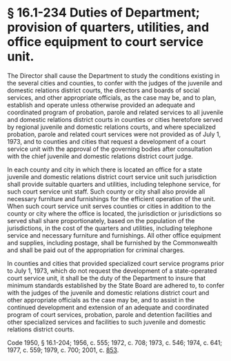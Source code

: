 # § 16.1-234 Duties of Department; provision of quarters, utilities, and office equipment to court service unit.

<p>The Director shall cause the Department to study the conditions existing in the several cities and counties, to confer with the judges of the juvenile and domestic relations district courts, the directors and boards of social services, and other appropriate officials, as the case may be, and to plan, establish and operate unless otherwise provided an adequate and coordinated program of probation, parole and related services to all juvenile and domestic relations district courts in counties or cities heretofore served by regional juvenile and domestic relations courts, and where specialized probation, parole and related court services were not provided as of July 1, 1973, and to counties and cities that request a development of a court service unit with the approval of the governing bodies after consultation with the chief juvenile and domestic relations district court judge.</p><p>In each county and city in which there is located an office for a state juvenile and domestic relations district court service unit such jurisdiction shall provide suitable quarters and utilities, including telephone service, for such court service unit staff. Such county or city shall also provide all necessary furniture and furnishings for the efficient operation of the unit. When such court service unit serves counties or cities in addition to the county or city where the office is located, the jurisdiction or jurisdictions so served shall share proportionately, based on the population of the jurisdictions, in the cost of the quarters and utilities, including telephone service and necessary furniture and furnishings. All other office equipment and supplies, including postage, shall be furnished by the Commonwealth and shall be paid out of the appropriation for criminal charges.</p><p>In counties and cities that provided specialized court service programs prior to July 1, 1973, which do not request the development of a state-operated court service unit, it shall be the duty of the Department to insure that minimum standards established by the State Board are adhered to, to confer with the judges of the juvenile and domestic relations district court and other appropriate officials as the case may be, and to assist in the continued development and extension of an adequate and coordinated program of court services, probation, parole and detention facilities and other specialized services and facilities to such juvenile and domestic relations district courts.</p><p>Code 1950, § 16.1-204; 1956, c. 555; 1972, c. 708; 1973, c. 546; 1974, c. 641; 1977, c. 559; 1979, c. 700; 2001, c. <a href='http://lis.virginia.gov/cgi-bin/legp604.exe?011+ful+CHAP0853'>853</a>.</p>